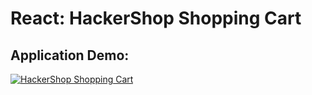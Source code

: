 # React: HackerShop Shopping Cart

## Application Demo:

<a href="https://sanjeevpuspam.github.io/HackerShop" target="_blank">
    <img src="https://hrcdn.net/s3_pub/istreet-assets/gMzCl_zemNrL_71YPagyqg/hackershop-shopping-cart.gif" alt="HackerShop Shopping Cart" />
</a>